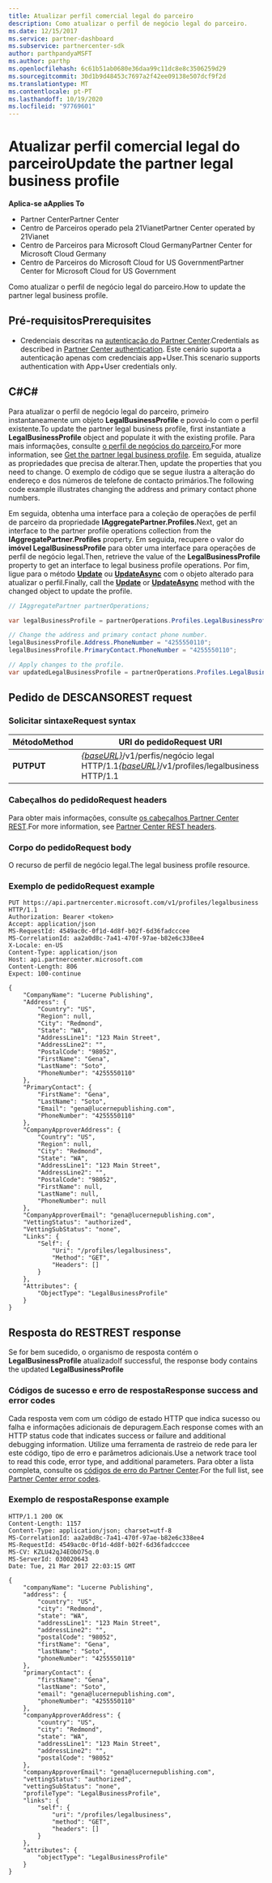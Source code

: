 ```yaml
---
title: Atualizar perfil comercial legal do parceiro
description: Como atualizar o perfil de negócio legal do parceiro.
ms.date: 12/15/2017
ms.service: partner-dashboard
ms.subservice: partnercenter-sdk
author: parthpandyaMSFT
ms.author: parthp
ms.openlocfilehash: 6c61b51ab0680e36daa99c11dc8e8c3506259d29
ms.sourcegitcommit: 30d1b9d48453c7697a2f42ee09138e507dcf9f2d
ms.translationtype: MT
ms.contentlocale: pt-PT
ms.lasthandoff: 10/19/2020
ms.locfileid: "97769601"
---
```

# <a name="update-the-partner-legal-business-profile"></a><span data-ttu-id="72b63-103">Atualizar perfil comercial legal do parceiro</span><span class="sxs-lookup"><span data-stu-id="72b63-103">Update the partner legal business profile</span></span>

<span data-ttu-id="72b63-104">**Aplica-se a**</span><span class="sxs-lookup"><span data-stu-id="72b63-104">**Applies To**</span></span>

- <span data-ttu-id="72b63-105">Partner Center</span><span class="sxs-lookup"><span data-stu-id="72b63-105">Partner Center</span></span>
- <span data-ttu-id="72b63-106">Centro de Parceiros operado pela 21Vianet</span><span class="sxs-lookup"><span data-stu-id="72b63-106">Partner Center operated by 21Vianet</span></span>
- <span data-ttu-id="72b63-107">Centro de Parceiros para Microsoft Cloud Germany</span><span class="sxs-lookup"><span data-stu-id="72b63-107">Partner Center for Microsoft Cloud Germany</span></span>
- <span data-ttu-id="72b63-108">Centro de Parceiros do Microsoft Cloud for US Government</span><span class="sxs-lookup"><span data-stu-id="72b63-108">Partner Center for Microsoft Cloud for US Government</span></span>

<span data-ttu-id="72b63-109">Como atualizar o perfil de negócio legal do parceiro.</span><span class="sxs-lookup"><span data-stu-id="72b63-109">How to update the partner legal business profile.</span></span>

## <a name="prerequisites"></a><span data-ttu-id="72b63-110">Pré-requisitos</span><span class="sxs-lookup"><span data-stu-id="72b63-110">Prerequisites</span></span>

- <span data-ttu-id="72b63-111">Credenciais descritas na [autenticação do Partner Center](partner-center-authentication.md).</span><span class="sxs-lookup"><span data-stu-id="72b63-111">Credentials as described in [Partner Center authentication](partner-center-authentication.md).</span></span> <span data-ttu-id="72b63-112">Este cenário suporta a autenticação apenas com credenciais app+User.</span><span class="sxs-lookup"><span data-stu-id="72b63-112">This scenario supports authentication with App+User credentials only.</span></span>

## <a name="c"></a><span data-ttu-id="72b63-113">C\#</span><span class="sxs-lookup"><span data-stu-id="72b63-113">C\#</span></span>

<span data-ttu-id="72b63-114">Para atualizar o perfil de negócio legal do parceiro, primeiro instantaneamente um objeto **LegalBusinessProfile** e povoá-lo com o perfil existente.</span><span class="sxs-lookup"><span data-stu-id="72b63-114">To update the partner legal business profile, first instantiate a **LegalBusinessProfile** object and populate it with the existing profile.</span></span> <span data-ttu-id="72b63-115">Para mais informações, consulte [o perfil de negócios do parceiro.](get-legal-business-profile.md)</span><span class="sxs-lookup"><span data-stu-id="72b63-115">For more information, see [Get the partner legal business profile](get-legal-business-profile.md).</span></span> <span data-ttu-id="72b63-116">Em seguida, atualize as propriedades que precisa de alterar.</span><span class="sxs-lookup"><span data-stu-id="72b63-116">Then, update the properties that you need to change.</span></span> <span data-ttu-id="72b63-117">O exemplo de código que se segue ilustra a alteração do endereço e dos números de telefone de contacto primários.</span><span class="sxs-lookup"><span data-stu-id="72b63-117">The following code example illustrates changing the address and primary contact phone numbers.</span></span>

<span data-ttu-id="72b63-118">Em seguida, obtenha uma interface para a coleção de operações de perfil de parceiro da propriedade **IAggregatePartner.Profiles.**</span><span class="sxs-lookup"><span data-stu-id="72b63-118">Next, get an interface to the partner profile operations collection from the **IAggregatePartner.Profiles** property.</span></span> <span data-ttu-id="72b63-119">Em seguida, recupere o valor do **imóvel LegalBusinessProfile** para obter uma interface para operações de perfil de negócio legal.</span><span class="sxs-lookup"><span data-stu-id="72b63-119">Then, retrieve the value of the **LegalBusinessProfile** property to get an interface to legal business profile operations.</span></span> <span data-ttu-id="72b63-120">Por fim, ligue para o método [**Update**](/dotnet/api/microsoft.store.partnercenter.profiles.ilegalbusinessprofile.update) ou [**UpdateAsync**](/dotnet/api/microsoft.store.partnercenter.profiles.ilegalbusinessprofile.updateasync) com o objeto alterado para atualizar o perfil.</span><span class="sxs-lookup"><span data-stu-id="72b63-120">Finally, call the [**Update**](/dotnet/api/microsoft.store.partnercenter.profiles.ilegalbusinessprofile.update) or [**UpdateAsync**](/dotnet/api/microsoft.store.partnercenter.profiles.ilegalbusinessprofile.updateasync) method with the changed object to update the profile.</span></span>

``` csharp
// IAggregatePartner partnerOperations;

var legalBusinessProfile = partnerOperations.Profiles.LegalBusinessProfile.Get();

// Change the address and primary contact phone number.
legalBusinessProfile.Address.PhoneNumber = "4255550110";
legalBusinessProfile.PrimaryContact.PhoneNumber = "4255550110";

// Apply changes to the profile.
var updatedLegalBusinessProfile = partnerOperations.Profiles.LegalBusinessProfile.Update(legalBusinessProfile);
```

## <a name="rest-request"></a><span data-ttu-id="72b63-121">Pedido de DESCANSO</span><span class="sxs-lookup"><span data-stu-id="72b63-121">REST request</span></span>

### <a name="request-syntax"></a><span data-ttu-id="72b63-122">Solicitar sintaxe</span><span class="sxs-lookup"><span data-stu-id="72b63-122">Request syntax</span></span>

| <span data-ttu-id="72b63-123">Método</span><span class="sxs-lookup"><span data-stu-id="72b63-123">Method</span></span>  | <span data-ttu-id="72b63-124">URI do pedido</span><span class="sxs-lookup"><span data-stu-id="72b63-124">Request URI</span></span>                                                                    |
|---------|--------------------------------------------------------------------------------|
| <span data-ttu-id="72b63-125">**PUT**</span><span class="sxs-lookup"><span data-stu-id="72b63-125">**PUT**</span></span> | <span data-ttu-id="72b63-126">[*{baseURL}*](partner-center-rest-urls.md)/v1/perfis/negócio legal HTTP/1.1</span><span class="sxs-lookup"><span data-stu-id="72b63-126">[*{baseURL}*](partner-center-rest-urls.md)/v1/profiles/legalbusiness HTTP/1.1</span></span> |

### <a name="request-headers"></a><span data-ttu-id="72b63-127">Cabeçalhos do pedido</span><span class="sxs-lookup"><span data-stu-id="72b63-127">Request headers</span></span>

<span data-ttu-id="72b63-128">Para obter mais informações, consulte [os cabeçalhos Partner Center REST](headers.md).</span><span class="sxs-lookup"><span data-stu-id="72b63-128">For more information, see [Partner Center REST headers](headers.md).</span></span>

### <a name="request-body"></a><span data-ttu-id="72b63-129">Corpo do pedido</span><span class="sxs-lookup"><span data-stu-id="72b63-129">Request body</span></span>

<span data-ttu-id="72b63-130">O recurso de perfil de negócio legal.</span><span class="sxs-lookup"><span data-stu-id="72b63-130">The legal business profile resource.</span></span>

### <a name="request-example"></a><span data-ttu-id="72b63-131">Exemplo de pedido</span><span class="sxs-lookup"><span data-stu-id="72b63-131">Request example</span></span>

```http
PUT https://api.partnercenter.microsoft.com/v1/profiles/legalbusiness HTTP/1.1
Authorization: Bearer <token>
Accept: application/json
MS-RequestId: 4549ac0c-0f1d-4d8f-b02f-6d36fadcccee
MS-CorrelationId: aa2a0d8c-7a41-470f-97ae-b82e6c338ee4
X-Locale: en-US
Content-Type: application/json
Host: api.partnercenter.microsoft.com
Content-Length: 806
Expect: 100-continue

{
    "CompanyName": "Lucerne Publishing",
    "Address": {
        "Country": "US",
        "Region": null,
        "City": "Redmond",
        "State": "WA",
        "AddressLine1": "123 Main Street",
        "AddressLine2": "",
        "PostalCode": "98052",
        "FirstName": "Gena",
        "LastName": "Soto",
        "PhoneNumber": "4255550110"
    },
    "PrimaryContact": {
        "FirstName": "Gena",
        "LastName": "Soto",
        "Email": "gena@lucernepublishing.com",
        "PhoneNumber": "4255550110"
    },
    "CompanyApproverAddress": {
        "Country": "US",
        "Region": null,
        "City": "Redmond",
        "State": "WA",
        "AddressLine1": "123 Main Street",
        "AddressLine2": "",
        "PostalCode": "98052",
        "FirstName": null,
        "LastName": null,
        "PhoneNumber": null
    },
    "CompanyApproverEmail": "gena@lucernepublishing.com",
    "VettingStatus": "authorized",
    "VettingSubStatus": "none",
    "Links": {
        "Self": {
            "Uri": "/profiles/legalbusiness",
            "Method": "GET",
            "Headers": []
        }
    },
    "Attributes": {
        "ObjectType": "LegalBusinessProfile"
    }
}
```

## <a name="rest-response"></a><span data-ttu-id="72b63-132">Resposta do REST</span><span class="sxs-lookup"><span data-stu-id="72b63-132">REST response</span></span>

<span data-ttu-id="72b63-133">Se for bem sucedido, o organismo de resposta contém o **LegalBusinessProfile** atualizado</span><span class="sxs-lookup"><span data-stu-id="72b63-133">If successful, the response body contains the updated **LegalBusinessProfile**</span></span>

### <a name="response-success-and-error-codes"></a><span data-ttu-id="72b63-134">Códigos de sucesso e erro de resposta</span><span class="sxs-lookup"><span data-stu-id="72b63-134">Response success and error codes</span></span>

<span data-ttu-id="72b63-135">Cada resposta vem com um código de estado HTTP que indica sucesso ou falha e informações adicionais de depuragem.</span><span class="sxs-lookup"><span data-stu-id="72b63-135">Each response comes with an HTTP status code that indicates success or failure and additional debugging information.</span></span> <span data-ttu-id="72b63-136">Utilize uma ferramenta de rastreio de rede para ler este código, tipo de erro e parâmetros adicionais.</span><span class="sxs-lookup"><span data-stu-id="72b63-136">Use a network trace tool to read this code, error type, and additional parameters.</span></span> <span data-ttu-id="72b63-137">Para obter a lista completa, consulte os [códigos de erro do Partner Center](error-codes.md).</span><span class="sxs-lookup"><span data-stu-id="72b63-137">For the full list, see [Partner Center error codes](error-codes.md).</span></span>

### <a name="response-example"></a><span data-ttu-id="72b63-138">Exemplo de resposta</span><span class="sxs-lookup"><span data-stu-id="72b63-138">Response example</span></span>

```http
HTTP/1.1 200 OK
Content-Length: 1157
Content-Type: application/json; charset=utf-8
MS-CorrelationId: aa2a0d8c-7a41-470f-97ae-b82e6c338ee4
MS-RequestId: 4549ac0c-0f1d-4d8f-b02f-6d36fadcccee
MS-CV: KZLU42qJ4EObO75q.0
MS-ServerId: 030020643
Date: Tue, 21 Mar 2017 22:03:15 GMT

{
    "companyName": "Lucerne Publishing",
    "address": {
        "country": "US",
        "city": "Redmond",
        "state": "WA",
        "addressLine1": "123 Main Street",
        "addressLine2": "",
        "postalCode": "98052",
        "firstName": "Gena",
        "lastName": "Soto",
        "phoneNumber": "4255550110"
    },
    "primaryContact": {
        "firstName": "Gena",
        "lastName": "Soto",
        "email": "gena@lucernepublishing.com",
        "phoneNumber": "4255550110"
    },
    "companyApproverAddress": {
        "country": "US",
        "city": "Redmond",
        "state": "WA",
        "addressLine1": "123 Main Street",
        "addressLine2": "",
        "postalCode": "98052"
    },
    "companyApproverEmail": "gena@lucernepublishing.com",
    "vettingStatus": "authorized",
    "vettingSubStatus": "none",
    "profileType": "LegalBusinessProfile",
    "links": {
        "self": {
            "uri": "/profiles/legalbusiness",
            "method": "GET",
            "headers": []
        }
    },
    "attributes": {
        "objectType": "LegalBusinessProfile"
    }
}
```
